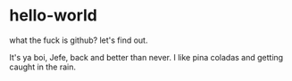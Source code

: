 # hello-world
what the fuck is github? let's find out.


It's ya boi, Jefe, back and better than never. 
I like pina coladas and getting caught in the rain.
